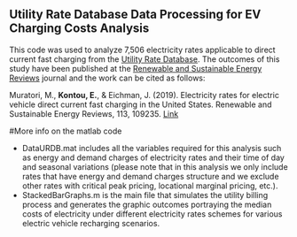 ## Utility Rate Database Data Processing for EV Charging Costs Analysis
This code was used to analyze 7,506 electricity rates applicable to direct current fast charging from the [Utility Rate Database](https://openei.org/wiki/Utility_Rate_Database). The outcomes of this study have been published at the [Renewable and Sustainable Energy Reviews](https://www.journals.elsevier.com/renewable-and-sustainable-energy-reviews) journal and the work can be cited as follows:

Muratori, M., **Kontou, E.**, & Eichman, J. (2019). Electricity rates for electric vehicle direct current fast charging in the United States. Renewable and Sustainable Energy Reviews, 113, 109235. [Link](https://doi.org/10.1016/j.rser.2019.06.042)

#More info on the matlab code
* DataURDB.mat includes all the variables required for this analysis such as energy and demand charges of electricity rates and their time of day and seasonal variations (please note that in this analysis we only include rates that have energy and demand charges structure and we exclude other rates with critical peak pricing, locational marginal pricing, etc.).
* StackedBarGraphs.m is the main file that simulates the utility billing process and generates the graphic outcomes portraying the median costs of electricity under different electricity rates schemes for various electric vehicle recharging scenarios.


